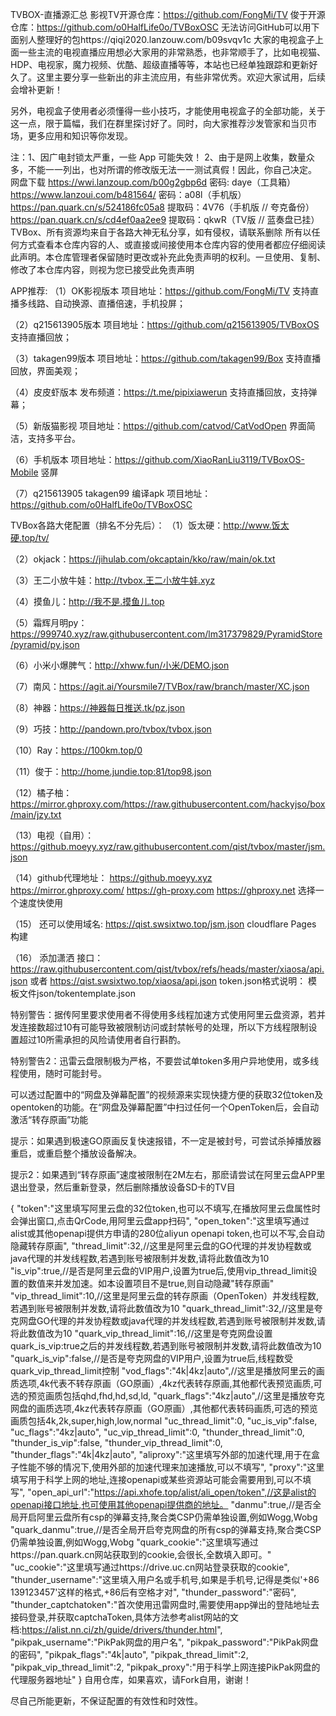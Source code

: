 TVBOX-直播源汇总
影视TV开源仓库：https://github.com/FongMi/TV
俊于开源仓库：https://github.com/o0HalfLife0o/TVBoxOSC
无法访问GitHub可以用下面别人整理好的包https://qiqi2020.lanzouw.com/b09svqv1c
大家的电视盒子上面一些主流的电视直播应用想必大家用的非常熟悉，也非常顺手了，比如电视猫、HDP、电视家，魔力视频、优酷、超级直播等等，本站也已经单独跟踪和更新好久了。这里主要分享一些新出的非主流应用，有些非常优秀。欢迎大家试用，后续会增补更新！

另外，电视盒子使用者必须懂得一些小技巧，才能使用电视盒子的全部功能，关于这一点，限于篇幅，我们在群里探讨好了。同时，向大家推荐沙发管家和当贝市场，更多应用和知识等你发现。

注：1、因广电封锁太严重，一些 App 可能失效！
2、由于是网上收集，数量众多，不能一一列出，也对所谓的修改版无法一一测试真假！因此，你自己决定。
网盘下载
https://wwi.lanzoup.com/b00g2gbp6d 密码: daye（工具箱）
https://www.lanzoui.com/b481564/ 密码：a08l（手机版）
https://pan.quark.cn/s/524186fc05a8 提取码：4V76（手机版 // 夸克备份）
https://pan.quark.cn/s/cd4ef0aa2ee9 提取码：qkwR（TV版 // 蓝奏盘已挂）
TVBox、所有资源均来自于各路大神无私分享，如有侵权，请联系删除
所有以任何方式查看本仓库内容的人、或直接或间接使用本仓库内容的使用者都应仔细阅读此声明。本仓库管理者保留随时更改或补充此免责声明的权利。一旦使用、复制、修改了本仓库内容，则视为您已接受此免责声明

APP推荐:
（1）OK影视版本 项目地址：https://github.com/FongMi/TV 支持直播多线路、自动换源、直播倍速，手机投屏；

（2）q215613905版本 项目地址：https://github.com/q215613905/TVBoxOS 支持直播回放；

（3）takagen99版本 项目地址：https://github.com/takagen99/Box 支持直播回放，界面美观；

（4）皮皮虾版本 发布频道：https://t.me/pipixiawerun 支持直播回放，支持弹幕；

（5）新版猫影视 项目地址：https://github.com/catvod/CatVodOpen 界面简洁，支持多平台。

（6）手机版本 项目地址：https://github.com/XiaoRanLiu3119/TVBoxOS-Mobile 竖屏

（7）q215613905 takagen99 编译apk 项目地址：https://github.com/o0HalfLife0o/TVBoxOSC

TVBox各路大佬配置（排名不分先后）：
（1）饭太硬：http://www.饭太硬.top/tv/

（2）okjack：https://jihulab.com/okcaptain/kko/raw/main/ok.txt

（3）王二小放牛娃：http://tvbox.王二小放牛娃.xyz

（4）摸鱼儿：http://我不是.摸鱼儿.top

（5）霜辉月明py：https://999740.xyz/raw.githubusercontent.com/lm317379829/PyramidStore/pyramid/py.json

（6）小米小爆脾气：http://xhww.fun/小米/DEMO.json

（7）南风：https://agit.ai/Yoursmile7/TVBox/raw/branch/master/XC.json

（8）神器：https://神器每日推送.tk/pz.json

（9）巧技：http://pandown.pro/tvbox/tvbox.json

（10）Ray：https://100km.top/0

（11）俊于：http://home.jundie.top:81/top98.json

（12）橘子柚：https://mirror.ghproxy.com/https://raw.githubusercontent.com/hackyjso/box/main/jzy.txt

（13）电视（自用）： https://github.moeyy.xyz/raw.githubusercontent.com/qist/tvbox/master/jsm.json

（14）github代理地址： https://github.moeyy.xyz https://mirror.ghproxy.com/ https://gh-proxy.com https://ghproxy.net 选择一个速度快使用

（15） 还可以使用域名: https://qist.swsixtwo.top/jsm.json cloudflare Pages 构建

（16） 添加潇洒 接口： https://raw.githubusercontent.com/qist/tvbox/refs/heads/master/xiaosa/api.json 或者 https://qist.swsixtwo.top/xiaosa/api.json
token.json格式说明：
模板文件json/tokentemplate.json

特别警告：据传阿里要求使用者不得使用多线程加速方式使用阿里云盘资源，若并发连接数超过10有可能导致被限制访问或封禁帐号的处理，所以下方线程限制设置超过10所需承担的风险请使用者自行斟酌。

特别警告2：迅雷云盘限制极为严格，不要尝试单token多用户异地使用，或多线程使用，随时可能封号。

可以透过配置中的“网盘及弹幕配置”的视频源来实现快捷方便的获取32位token及opentoken的功能。在“网盘及弹幕配置”中扫过任何一个OpenToken后，会自动激活“转存原画”功能

提示：如果遇到极速GO原画反复快速报错，不一定是被封号，可尝试杀掉播放器重启，或重启整个播放设备解决。

提示2：如果遇到“转存原画”速度被限制在2M左右，那麽请尝试在阿里云盘APP里退出登录，然后重新登录，然后删除播放设备SD卡的TV目

{
"token":"这里填写阿里云盘的32位token,也可以不填写,在播放阿里云盘属性时会弹出窗口,点击QrCode,用阿里云盘app扫码",
"open_token":"这里填写通过alist或其他openapi提供方申请的280位aliyun openapi token,也可以不写,会自动隐藏转存原画",
"thread_limit":32,//这里是阿里云盘的GO代理的并发协程数或java代理的并发线程数,若遇到账号被限制并发数,请将此数值改为10
"is_vip":true,//是否是阿里云盘的VIP用户,设置为true后,使用vip_thread_limit设置的数值来并发加速。如本设置项目不是true,则自动隐藏"转存原画"
"vip_thread_limit":10,//这里是阿里云盘的转存原画（OpenToken）并发线程数,若遇到账号被限制并发数,请将此数值改为10
"quark_thread_limit":32,//这里是夸克网盘GO代理的并发协程数或java代理的并发线程数,若遇到账号被限制并发数,请将此数值改为10
"quark_vip_thread_limit":16,//这里是夸克网盘设置quark_is_vip:true之后的并发线程数,若遇到账号被限制并发数,请将此数值改为10
"quark_is_vip":false,//是否是夸克网盘的VIP用户,设置为true后,线程数受quark_vip_thread_limit控制
"vod_flags":"4k|4kz|auto",//这里是播放阿里云的画质选项,4k代表不转存原画（GO原画）,4kz代表转存原画,其他都代表预览画质,可选的预览画质包括qhd,fhd,hd,sd,ld,
"quark_flags":"4kz|auto",//这里是播放夸克网盘的画质选项,4kz代表转存原画（GO原画）,其他都代表转码画质,可选的预览画质包括4k,2k,super,high,low,normal
"uc_thread_limit":0,
"uc_is_vip":false,
"uc_flags":"4kz|auto",
"uc_vip_thread_limit":0,
"thunder_thread_limit":0,
"thunder_is_vip":false,
"thunder_vip_thread_limit":0,
"thunder_flags":"4k|4kz|auto",
"aliproxy":"这里填写外部的加速代理,用于在盒子性能不够的情况下,使用外部的加速代理来加速播放,可以不填写",
"proxy":"这里填写用于科学上网的地址,连接openapi或某些资源站可能会需要用到,可以不填写",
"open_api_url":"https://api.xhofe.top/alist/ali_open/token",//这是alist的openapi接口地址,也可使用其他openapi提供商的地址。
"danmu":true,//是否全局开启阿里云盘所有csp的弹幕支持,聚合类CSP仍需单独设置,例如Wogg,Wobg
"quark_danmu":true,//是否全局开启夸克网盘的所有csp的弹幕支持,聚合类CSP仍需单独设置,例如Wogg,Wobg
"quark_cookie":"这里填写通过https://pan.quark.cn网站获取到的cookie,会很长,全数填入即可。"
"uc_cookie":"这里填写通过https://drive.uc.cn网站登录获取的cookie",
"thunder_username":"这里填入用户名或手机号,如果是手机号,记得是类似'+86 139123457'这样的格式,+86后有空格才对",
"thunder_password":"密码",
"thunder_captchatoken":"首次使用迅雷网盘时,需要使用app弹出的登陆地址去接码登录,并获取captchaToken,具体方法参考alist网站的文档:https://alist.nn.ci/zh/guide/drivers/thunder.html",
"pikpak_username":"PikPak网盘的用户名",
"pikpak_password":"PikPak网盘的密码",
"pikpak_flags":"4k|auto",
"pikpak_thread_limit":2,
"pikpak_vip_thread_limit":2,
"pikpak_proxy":"用于科学上网连接PikPak网盘的代理服务器地址"
}
自用仓库，如果喜欢，请Fork自用，谢谢！

尽自己所能更新，不保证配置的有效性和时效性。


